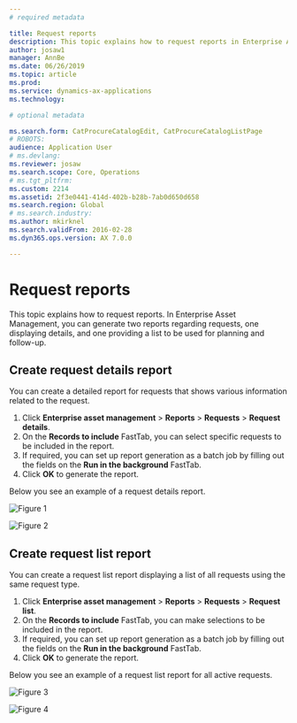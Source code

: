 ```yaml
---
# required metadata

title: Request reports
description: This topic explains how to request reports in Enterprise Asset Management.
author: josaw1
manager: AnnBe
ms.date: 06/26/2019
ms.topic: article
ms.prod: 
ms.service: dynamics-ax-applications
ms.technology: 

# optional metadata

ms.search.form: CatProcureCatalogEdit, CatProcureCatalogListPage
# ROBOTS: 
audience: Application User
# ms.devlang: 
ms.reviewer: josaw
ms.search.scope: Core, Operations
# ms.tgt_pltfrm: 
ms.custom: 2214
ms.assetid: 2f3e0441-414d-402b-b28b-7ab0d650d658
ms.search.region: Global
# ms.search.industry: 
ms.author: mkirknel
ms.search.validFrom: 2016-02-28
ms.dyn365.ops.version: AX 7.0.0

---
```


# Request reports



This topic explains how to request reports. In Enterprise Asset Management, you can generate two reports regarding requests, one displaying details, and one providing a list to be used for planning and follow-up.

## Create request details report

You can create a detailed report for requests that shows various information related to the request.

1. Click **Enterprise asset management** > **Reports** > **Requests** > **Request details**.
2. On the **Records to include** FastTab, you can select specific requests to be included in the report.
3. If required, you can set up report generation as a batch job by filling out the fields on the **Run in the background** FastTab.
4. Click **OK** to generate the report.

Below you see an example of a request details report.

![Figure 1](media/08-manage-requests.png)

![Figure 2](media/09-manage-requests.png)

## Create request list report

You can create a request list report displaying a list of all requests using the
same request type.

1. Click **Enterprise asset management** > **Reports** > **Requests** > **Request list**.
2. On the **Records to include** FastTab, you can make selections to be included in the report.
3. If required, you can set up report generation as a batch job by filling out the fields on the **Run in the background** FastTab.
4. Click **OK** to generate the report.

Below you see an example of a request list report for all active requests.

![Figure 3](media/10-manage-requests.png)

![Figure 4](media/11-manage-requests.png)
